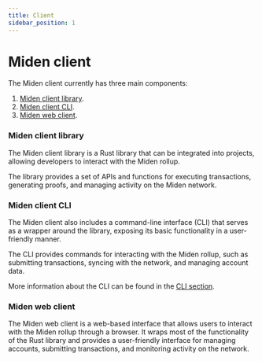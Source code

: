 ```yaml
---
title: Client
sidebar_position: 1
---
```


# Miden client

The Miden client currently has three main components:

1. [Miden client library](#miden-client-library).
2. [Miden client CLI](#miden-client-cli).
3. [Miden web client](#miden-web-client).

### Miden client library

The Miden client library is a Rust library that can be integrated into projects, allowing developers to interact with the Miden rollup.

The library provides a set of APIs and functions for executing transactions, generating proofs, and managing activity on the Miden network.

### Miden client CLI

The Miden client also includes a command-line interface (CLI) that serves as a wrapper around the library, exposing its basic functionality in a user-friendly manner.

The CLI provides commands for interacting with the Miden rollup, such as submitting transactions, syncing with the network, and managing account data.

More information about the CLI can be found in the [CLI section](./cli).

### Miden web client

The Miden web client is a web-based interface that allows users to interact with the Miden rollup through a browser. It wraps most of the functionality of the Rust library and provides a user-friendly interface for managing accounts, submitting transactions, and monitoring activity on the network.
